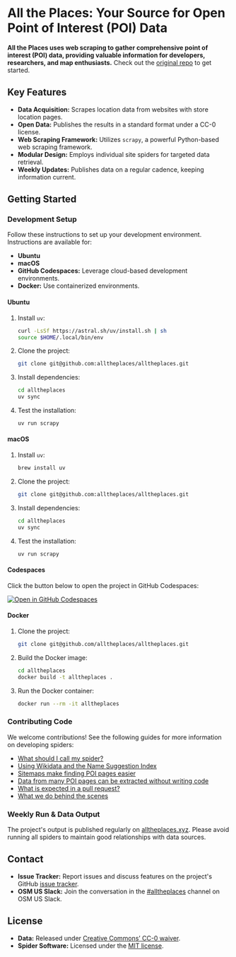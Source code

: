 # All the Places: Your Source for Open Point of Interest (POI) Data

**All the Places uses web scraping to gather comprehensive point of interest (POI) data, providing valuable information for developers, researchers, and map enthusiasts.** Check out the [original repo](https://github.com/alltheplaces/alltheplaces/) to get started.

## Key Features

*   **Data Acquisition:** Scrapes location data from websites with store location pages.
*   **Open Data:** Publishes the results in a standard format under a CC-0 license.
*   **Web Scraping Framework:** Utilizes `scrapy`, a powerful Python-based web scraping framework.
*   **Modular Design:** Employs individual site spiders for targeted data retrieval.
*   **Weekly Updates:** Publishes data on a regular cadence, keeping information current.

## Getting Started

### Development Setup

Follow these instructions to set up your development environment. Instructions are available for:

*   **Ubuntu**
*   **macOS**
*   **GitHub Codespaces:** Leverage cloud-based development environments.
*   **Docker:** Use containerized environments.

#### Ubuntu

1.  Install `uv`:
    ```bash
    curl -LsSf https://astral.sh/uv/install.sh | sh
    source $HOME/.local/bin/env
    ```
2.  Clone the project:
    ```bash
    git clone git@github.com:alltheplaces/alltheplaces.git
    ```
3.  Install dependencies:
    ```bash
    cd alltheplaces
    uv sync
    ```
4.  Test the installation:
    ```bash
    uv run scrapy
    ```

#### macOS

1.  Install `uv`:
    ```bash
    brew install uv
    ```
2.  Clone the project:
    ```bash
    git clone git@github.com:alltheplaces/alltheplaces.git
    ```
3.  Install dependencies:
    ```bash
    cd alltheplaces
    uv sync
    ```
4.  Test the installation:
    ```bash
    uv run scrapy
    ```

#### Codespaces

Click the button below to open the project in GitHub Codespaces:

[![Open in GitHub Codespaces](https://github.com/codespaces/badge.svg)](https://codespaces.new/alltheplaces/alltheplaces)

#### Docker

1.  Clone the project:
    ```bash
    git clone git@github.com/alltheplaces/alltheplaces.git
    ```
2.  Build the Docker image:
    ```bash
    cd alltheplaces
    docker build -t alltheplaces .
    ```
3.  Run the Docker container:
    ```bash
    docker run --rm -it alltheplaces
    ```

### Contributing Code

We welcome contributions!  See the following guides for more information on developing spiders:

*   [What should I call my spider?](docs/SPIDER_NAMING.md)
*   [Using Wikidata and the Name Suggestion Index](docs/WIKIDATA.md)
*   [Sitemaps make finding POI pages easier](docs/SITEMAP.md)
*   [Data from many POI pages can be extracted without writing code](docs/STRUCTURED_DATA.md)
*   [What is expected in a pull request?](docs/PULL_REQUEST.md)
*   [What we do behind the scenes](docs/PIPELINES.md)

### Weekly Run & Data Output

The project's output is published regularly on [alltheplaces.xyz](https://www.alltheplaces.xyz/).  Please avoid running all spiders to maintain good relationships with data sources.

## Contact

*   **Issue Tracker:** Report issues and discuss features on the project's GitHub [issue tracker](https://github.com/alltheplaces/alltheplaces/issues).
*   **OSM US Slack:** Join the conversation in the [#alltheplaces](https://osmus.slack.com/archives/C07EY4Y3M6F) channel on OSM US Slack.

## License

*   **Data:** Released under [Creative Commons’ CC-0 waiver](https://creativecommons.org/publicdomain/zero/1.0/).
*   **Spider Software:** Licensed under the [MIT license](https://github.com/alltheplaces/alltheplaces/blob/master/LICENSE).